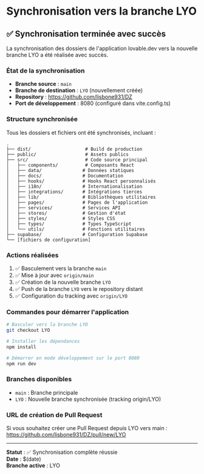 # Synchronisation vers la branche LYO

## ✅ Synchronisation terminée avec succès

La synchronisation des dossiers de l'application lovable.dev vers la nouvelle branche LYO a été réalisée avec succès.

### État de la synchronisation

- **Branche source** : `main`
- **Branche de destination** : `LYO` (nouvellement créée)
- **Repository** : https://github.com/lisbone931/DZ
- **Port de développement** : 8080 (configuré dans vite.config.ts)

### Structure synchronisée

Tous les dossiers et fichiers ont été synchronisés, incluant :

```
.
├── dist/                    # Build de production
├── public/                  # Assets publics
├── src/                     # Code source principal
│   ├── components/          # Composants React
│   ├── data/               # Données statiques
│   ├── docs/               # Documentation
│   ├── hooks/              # Hooks React personnalisés
│   ├── i18n/               # Internationalisation
│   ├── integrations/       # Intégrations tierces
│   ├── lib/                # Bibliothèques utilitaires
│   ├── pages/              # Pages de l'application
│   ├── services/           # Services API
│   ├── stores/             # Gestion d'état
│   ├── styles/             # Styles CSS
│   ├── types/              # Types TypeScript
│   └── utils/              # Fonctions utilitaires
├── supabase/               # Configuration Supabase
└── [fichiers de configuration]
```

### Actions réalisées

1. ✅ Basculement vers la branche `main`
2. ✅ Mise à jour avec `origin/main`
3. ✅ Création de la nouvelle branche `LYO`
4. ✅ Push de la branche `LYO` vers le repository distant
5. ✅ Configuration du tracking avec `origin/LYO`

### Commandes pour démarrer l'application

```bash
# Basculer vers la branche LYO
git checkout LYO

# Installer les dépendances
npm install

# Démarrer en mode développement sur le port 8080
npm run dev
```

### Branches disponibles

- `main` : Branche principale
- `LYO` : Nouvelle branche synchronisée (tracking origin/LYO)

### URL de création de Pull Request

Si vous souhaitez créer une Pull Request depuis LYO vers main :
https://github.com/lisbone931/DZ/pull/new/LYO

---

**Statut** : ✅ Synchronisation complète réussie  
**Date** : $(date)  
**Branche active** : LYO